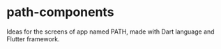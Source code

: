 # path-components
Ideas for the screens of app named PATH, made with Dart language and Flutter framework. 

